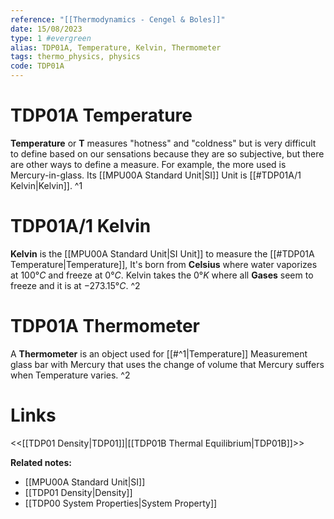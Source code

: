 ```yaml
---
reference: "[[Thermodynamics - Cengel & Boles]]"
date: 15/08/2023
type: 1 #evergreen
alias: TDP01A, Temperature, Kelvin, Thermometer
tags: thermo_physics, physics
code: TDP01A
---
```

# TDP01A Temperature

**Temperature** or **T** measures "hotness" and "coldness" but is very difficult to define based on our sensations because they are so subjective, but there are other ways to define a measure. For example, the more used is Mercury-in-glass. Its [[MPU00A Standard Unit|SI]] Unit is [[#TDP01A/1 Kelvin|Kelvin]]. ^1

# TDP01A/1 Kelvin

**Kelvin** is the [[MPU00A Standard Unit|SI Unit]] to measure the [[#TDP01A Temperature|Temperature]], It's born from **Celsius** where water vaporizes at $100°C$ and freeze at $0°C$. Kelvin takes the $0°K$ where all **Gases** seem to freeze and it is at $-273.15°C$. ^2

# TDP01A Thermometer

A **Thermometer** is an object used for [[#^1|Temperature]] Measurement glass bar with Mercury that uses the change of volume that Mercury suffers when Temperature varies. ^2

# Links
<<[[TDP01 Density|TDP01]]|[[TDP01B Thermal Equilibrium|TDP01B]]>>

**Related notes:**
- [[MPU00A Standard Unit|SI]] 
- [[TDP01 Density|Density]]
- [[TDP00 System Properties|System Property]]